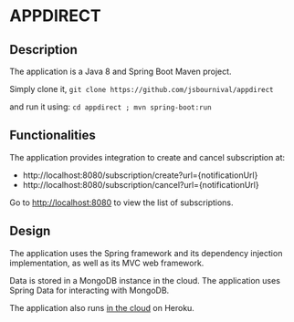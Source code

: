 # APPDIRECT

## Description

The application is a Java 8 and Spring Boot Maven project.  

Simply clone it, 
`git clone https://github.com/jsbournival/appdirect`

and run it using:
`cd appdirect ; mvn spring-boot:run`

## Functionalities

The application provides integration to create and cancel subscription at:

* http://localhost:8080/subscription/create?url={notificationUrl}
* http://localhost:8080/subscription/cancel?url={notificationUrl}

Go to [http://localhost:8080](http://localhost:8080) to view the list of subscriptions.

## Design

The application uses the Spring framework and its dependency injection implementation, as well as its MVC web framework.

Data is stored in a MongoDB instance in the cloud.  The application uses Spring Data for interacting with MongoDB.

The application also runs [in the cloud](https://lit-cove-80323.herokuapp.com/) on Heroku.